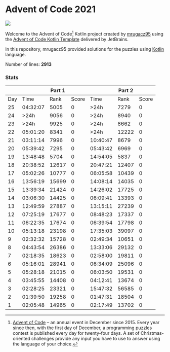 # Advent of Code 2021

![](https://img.shields.io/badge/stars%20⭐-50-yellow)

Welcome to the Advent of Code[^aoc] Kotlin project created by [mrugacz95][github] using
the [Advent of Code Kotlin Template][template] delivered by JetBrains.

In this repository, mrugacz95 provided solutions for the puzzles using [Kotlin][kotlin] language.

Number of lines: **2913**

### Stats

|     |            | **Part 1** |        |            | **Part 2** |        |
|-----|------------|--------|--------|------------| -------|--------|
| Day |      Time  |  Rank  | Score  |      Time  |  Rank  | Score  |
|  25 |   04:32:07 |   5005 |      0 |       >24h |   7279 |      0 |
|  24 |       >24h |   9056 |      0 |       >24h |   8940 |      0 |
|  23 |       >24h |   9925 |      0 |       >24h |   8662 |      0 |
|  22 |   05:01:20 |   8341 |      0 |       >24h |  12222 |      0 |
|  21 |   03:11:14 |   7996 |      0 |   10:40:47 |   8679 |      0 |
|  20 |   05:39:42 |   7295 |      0 |   05:43:42 |   6969 |      0 |
|  19 |   13:48:48 |   5704 |      0 |   14:54:05 |   5837 |      0 |
|  18 |   20:38:52 |  12617 |      0 |   20:47:21 |  12407 |      0 |
|  17 |   05:02:26 |  10777 |      0 |   06:05:58 |  10439 |      0 |
|  16 |   13:56:19 |  15699 |      0 |   14:08:14 |  14035 |      0 |
|  15 |   13:39:34 |  21424 |      0 |   14:26:02 |  17725 |      0 |
|  14 |   03:06:30 |  14425 |      0 |   06:09:41 |  13393 |      0 |
|  13 |   12:49:59 |  27887 |      0 |   13:15:11 |  27239 |      0 |
|  12 |   07:25:19 |  17677 |      0 |   08:48:23 |  17337 |      0 |
|  11 |   06:22:35 |  17674 |      0 |   06:39:54 |  17798 |      0 |
|  10 |   05:13:18 |  23198 |      0 |   17:35:03 |  39097 |      0 |
|   9 |   02:32:32 |  15728 |      0 |   02:49:34 |  10651 |      0 |
|   8 |   04:43:54 |  26386 |      0 |   13:33:06 |  29132 |      0 |
|   7 |   02:18:35 |  18623 |      0 |   02:58:00 |  19811 |      0 |
|   6 |   05:16:01 |  28941 |      0 |   06:34:09 |  25096 |      0 |
|   5 |   05:28:18 |  21015 |      0 |   06:03:50 |  19531 |      0 |
|   4 |   03:45:55 |  14408 |      0 |   04:12:41 |  13674 |      0 |
|   3 |   02:28:25 |  23321 |      0 |   15:47:32 |  56585 |      0 |
|   2 |   01:39:50 |  19258 |      0 |   01:47:31 |  18504 |      0 |
|   1 |   02:05:48 |  14965 |      0 |   02:17:49 |  13702 |      0 |

[^aoc]:
    [Advent of Code][aoc] – an annual event in December since 2015.
    Every year since then, with the first day of December, a programming puzzles contest is published every day for twenty-four days.
    A set of Christmas-oriented challenges provide any input you have to use to answer using the language of your choice.

[aoc]: https://adventofcode.com

[docs]: https://kotlinlang.org/docs/home.html

[github]: https://github.com/mrugacz95
[issues]: https://github.com/kotlin-hands-on/advent-of-code-kotlin-template/issues
[kotlin]: https://kotlinlang.org
[slack]: https://surveys.jetbrains.com/s3/kotlin-slack-sign-up
[template]: https://github.com/kotlin-hands-on/advent-of-code-kotlin-template
